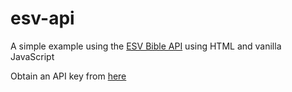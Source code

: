 # esv-api

A simple example using the [ESV Bible API](https://api.esv.org/) using HTML and vanilla JavaScript

Obtain an API key from [here](https://api.esv.org/account/create-application/)
